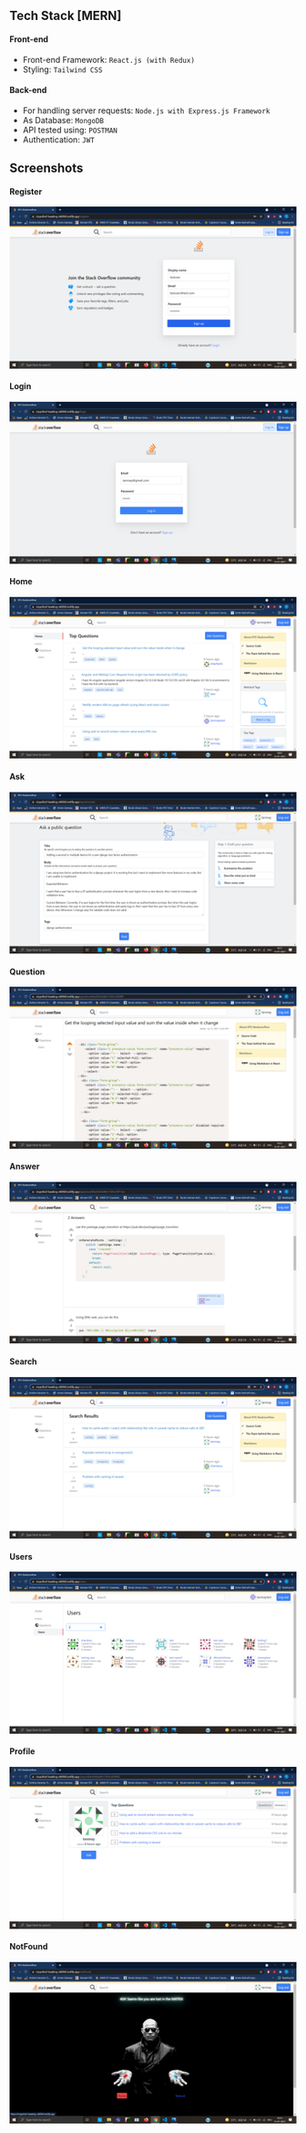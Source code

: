 

## Tech Stack [MERN]
#### Front-end
* Front-end Framework: `React.js (with Redux)`
* Styling: `Tailwind CSS`

#### Back-end
* For handling server requests: `Node.js with Express.js Framework`
* As Database: `MongoDB`
* API tested using: `POSTMAN`
* Authentication: `JWT`

## Screenshots

#### Register
![Register-Screen](./images/Signup.png)
#### Login
![Login-Screen](./images/Login.png)
#### Home
![Home-Screen](./images/Home.png)
#### Ask
![Ask-Screen](./images/Ask.png)
#### Question
![Question-Screen](./images/Question.png)
#### Answer
![Answer-Screen](./images/Answer.png)
#### Search
![Search-Screen](./images/Search.png)
#### Users
![Users-Screen](./images/Users.png)
#### Profile
![Profile-Screen](./images/Profile.png)
#### NotFound
![NotFound-Screen](./images/NotFound.png)

